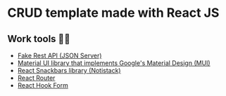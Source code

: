 # CRUD template made with React JS

<h2>Work tools 🔧🔨</h2>
<ul>
  <li><a href="https://github.com/typicode/json-server">Fake Rest API (JSON Server)</a></li>
  <li><a href="https://mui.com/material-ui/getting-started/overview/">Material UI library that implements Google's Material Design (MUI)</a></li>
  <li><a href="https://notistack.com/">React Snackbars library (Notistack)</a></li>  
  <li><a href="https://reactrouter.com/en/main">React Router</a></li>
  <li><a href="https://react-hook-form.com/">React Hook Form</a></li>
</ul>
